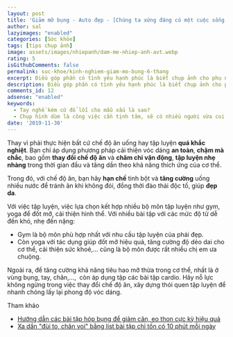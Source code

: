 ```yaml
---
layout: post
title: 'Giảm mỡ bụng - Auto đẹp - [Chúng ta xứng đáng có một cuộc sống tốt hơn!]'
author: sal
lazyimages: "enabled"
categories: [Sức khỏe]
tags: [tips chụp ảnh]
image: assets/images/nhiepanh/dam-me-nhiep-anh-avt.webp
rating: 5
isGithubComments: false
permalink: suc-khoe/kinh-nghiem-giam-mo-bung-6-thang
excerpt: Điều góp phần có tình yêu hạnh phúc là biết chụp ảnh cho phụ nữ
description: Điều góp phần có tình yêu hạnh phúc là biết chụp ảnh cho phụ nữ
comments_id: 12
adsense: "enabled"
keywords:
  - Tay nghề kém cứ đổ lỗi cho mẫu xấu là sao?
  - Chụp hình dùm là công việc cần tịnh tâm, sẽ có nhiều người vừa coi hình là chê liền xấu quá chụp lại đi
date: '2019-11-30'
---
```


Thay vì phải thực hiện bất cứ chế độ ăn uống hay tập luyện **quá khắc nghiệt**. Bạn chỉ áp dụng phương pháp cải thiện vóc dáng **an toàn**, **chậm mà chắc**, bao gồm **thay đổi chế độ ăn** và **chăm chỉ vận động**, **tập luyện nhẹ nhàng** trong thời gian đầu và tăng dần theo khả năng thích ứng của cơ thể.

Trong đó, với chế độ ăn, bạn hãy **hạn chế** tinh bột và **tăng cường** uống nhiều nước để tránh ăn khi không đói, đồng thời đào thải độc tố, giúp **đẹp da**.

Với việc tập luyện, việc lựa chọn kết hợp nhiều bộ môn tập luyện như gym, yoga để đốt mỡ, cải thiện hình thể. Với nhiều bài tập với các mức độ từ dễ đến khó, nhẹ đến nặng:

*   Gym là bộ môn phù hợp nhất với nhu cầu tập luyện của phái đẹp. 
*   Còn yoga với tác dụng giúp đốt mỡ hiệu quả, tăng cường độ dẻo dai cho cơ thể, cải thiện sức khoẻ,… cũng là bộ môn được rất nhiều chị em ưa chuộng. 

Ngoài ra, để tăng cường khả năng tiêu hao mỡ thừa trong cơ thể, nhất là ở vùng bụng, tay, chân,…,  còn áp dụng tập các bài tập cardio.
Hãy nỗ lực không ngừng trong việc thay đổi chế độ ăn, xây dựng thói quen tập luyện để nhanh chóng lấy lại phong độ vóc dáng.

Tham khảo
*   [Hướng dẫn các bài tập hóp bụng để giảm cân, eo thon cực kỳ hiệu quả
](https://www.bachhoaxanh.com/kinh-nghiem-hay/huong-dan-cac-bai-tap-hop-bung-de-giam-can-eo-thon-cuc-ky-hieu-qua-1272727)
*   [Xa dần "đùi to, chân voi" bằng list bài tập chỉ tốn có 10 phút mỗi ngày](https://kenh14.vn/xa-dan-dui-to-chan-voi-bang-list-bai-tap-chi-ton-co-10-phut-moi-ngay-2020071317321914.chn)
